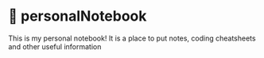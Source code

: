 # :notebook: personalNotebook

This is my personal notebook! It is a place to put notes, coding cheatsheets and other useful information
